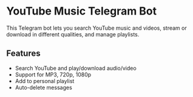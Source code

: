
# YouTube Music Telegram Bot

This Telegram bot lets you search YouTube music and videos, stream or download in different qualities, and manage playlists.

## Features
- Search YouTube and play/download audio/video
- Support for MP3, 720p, 1080p
- Add to personal playlist
- Auto-delete messages
